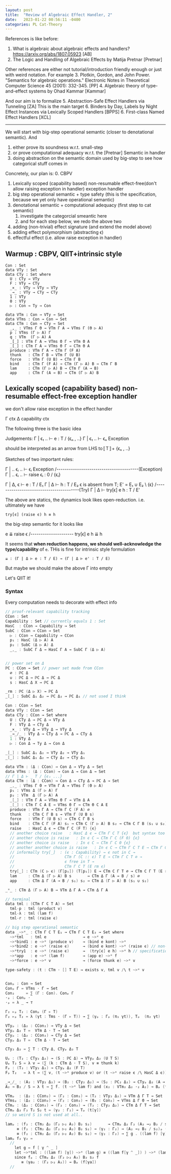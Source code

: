 ```yaml
---
layout: post
title:  "Review of Algebraic Effect Handler, 2"
date:   2023-01-22 00:56:11 -0400
categories: PL Cat-Theory
---
```

References is like before:
1. What is algebraic about algebraic effects and handlers? https://arxiv.org/abs/1807.05923 [AB]
2. The Logic and Handling of Algebraic Effects by Matija Pretnar [Pretnar]

Other references are either not tutorial/introduction friendly enough or just with weird notation. For example
3. Plotkin, Gordon, and John Power. "Semantics for algebraic operations." Electronic Notes in Theoretical Computer Science 45 (2001): 332-345. [PP]
4. Algebraic theory of type-and-effect systems by Ohad Kammar [Kammar]

And our aim is to formalize 
5. Abstraction-Safe Effect Handlers via Tunneling [ZA] This is the main target
6. Binders by Day, Labels by Night Effect Instances via Lexically Scoped Handlers [BPPS]
6. First-class Named Effect Handlers [XCL]
***

We will start with big-step operational semantic (closer to denotational semantic). 
And 
1. either prove its soundness w.r.t. small-step
2. or prove computational adequacy w.r.t. the [Pretnar] Semantic in handler
3. doing abstraction on the semantic domain used by big-step to see how categorical stuff comes in


Concretely, our plan is:
0. CBPV 
1. Lexically scoped (capability based) non-resumable effect-free(don't allow raising exception in handler) exception handler
2. big step operational semantic + type safety (this is the specification, because we yet only have operational semantic)
3. denotational semantic + computational adequacy (first step to cat semantic)
   1. investigate the categorcial smeantic here
   2. and for each step below, we redo the above two
4. adding (non-trivial) effect signature (and extend the model above)
5. adding effect polymorphism (abstracting ϵ)
6. effectful effect (i.e. allow raise exception in handler)

## Warmup : CBPV, QIIT+intrinsic style
```
Con : Set
data VTy : Set
data CTy : Set where
  U : CTy → VTy
  F : VTy → CTy
  _×_ : VTy → VTy → VTy
  _→_ : VTy → CTy → CTy
  1 : VTy
  0 : VTy
  ▷ : Con → Ty → Con

data VTm : Con → VTy → Set 
data VTms : Con → Con → Set
data CTm : Con → CTy → Set
  _,_ : VTms Γ Θ → VTm Γ A → VTms Γ (Θ ▷ A)
  p : VTms (Γ ▷ A) Γ
  q : VTm  (Γ ▷ A) A
  _[_] : VTm Γ A → VTms Θ Γ → VTm Θ A
  _[_] : CTm Γ A → VTms Θ Γ → CTm Θ A
  produce : VTm Γ A → CTm Γ (F A)
  thunk   : CTm Γ B → VTm Γ (U B)
  force   : VTm Γ (U B) → CTm Γ B
  bind    : CTm Γ (F A) → CTm (Γ ▷ A) B → CTm Γ B
  lam     : CTm (Γ ▷ A) B → CTm Γ (A → B)
  app     : CTm Γ (A → B) → CTm (Γ ▷ A) B
```
## Lexically scoped (capability based) non-resumable effect-free exception handler
we don't allow raise exception in the effect handler

Γ ctx
Δ capability ctx

The following three is the basic idea

Judgements:
Γ | ϵ₁ .. ⊢ e : T / {ϵₙ , ..}
Γ | ϵ₁ .. ⊢ ϵₙ Exception


should be interpreted as an arrow from LHS to〚T〛+ {ϵₙ , ..}

Sketches of two important rules:

  Γ | .. ϵᵢ .. ⊢ ϵᵢ Exception
/----------------------------------------(Exception)
  Γ | .. ϵᵢ .. ⊢ raise ϵᵢ : 0 / {ϵᵢ} 

  Γ | Δ, ϵ ⊢ e : T / E₁   Γ | Δ ⊢ h : T / E₂ 
  ϵ is absent from T; E' = E₁ ∪ E₂ \ {ϵ}
/----------------------------------------(Try)
  Γ | Δ ⊢ try[ϵ] e h : T / E'


The above are statics, the dynamics look likes open-reduction. i.e. ultimately we have

`try[ϵ] (raise ϵ) h ≡ h`

the big-step semantic for it looks like 

  e ⇊ raise ϵ
/---------------------
  try[ϵ] e h ⇊ h

It seems that **when reduction happens, we should well-acknowledge the type/capability** of `e`. 
THis is fine for intrinsic style formulation

`⇊ : (Γ | Δ ⊢ e : T / E) → (Γ | Δ ⊢ e' : T / E)`

But maybe we should make the above Γ into empty

Let's QIIT it!

### Syntax

Every computation needs to decorate with effect info
```C
// proof-relevant capability tracking
CCon : Set
Capability : Set // currently equals 1 : Set
HasC  : CCon → Capability → Set
SubC : CCon → CCon → Set
  ▷ : CCon → Capability → CCon
  p₁ : HasC (Δ ▷ A) A
  p₂ : SubC (Δ ▷ A) Δ
  _,_ : SubC Γ Δ → HasC Γ A → SubC Γ (Δ ▷ A)


// power set on Δ
ℙC : CCon → Set // power set made from CCon
  ∅ : ℙC Δ
  ∪ : ℙC Δ → ℙC Δ → ℙC Δ
  s : HasC Δ X → ℙC Δ 

_rm : ℙC (Δ ▷ X) → ℙC Δ
_[_] : SubC Δ₁ Δ₂ → ℙC Δ₂ → ℙC Δ₁ // not used I think 

Con : CCon → Set
data VTy : CCon → Set
data CTy : CCon → Set where
  U : CTy Δ → ℙC Δ → VTy Δ
  F : VTy Δ → CTy Δ
  _×_ : VTy Δ → VTy Δ → VTy Δ
  _→_/_ : VTy Δ → CTy Δ → ℙC Δ → CTy Δ
  1 : VTy Δ
  ▷ : Con Δ → Ty Δ → Con Δ

_[_] : SubC Δ₁ Δ₂ → VTy Δ₂ → VTy Δ₁
_[_] : SubC Δ₁ Δ₂ → CTy Δ₂ → CTy Δ₁

data VTm : (Δ : CCon) → Con Δ → VTy Δ → Set 
data VTms : (Δ : CCon) → Con Δ → Con Δ → Set
// Γ | Δ ⊢ _ T / {ϵ₁ ...}
data CTm : (Δ : CCon) → Con Δ → CTy Δ → ℙC Δ → Set
  _,_ : VTms Γ Θ → VTm Γ A → VTms Γ (Θ ▷ A)
  p₁ : VTms Δ (Γ ▷ A) Γ
  p₂ : VTm  Δ (Γ ▷ A) A
  _[_] : VTm Γ A → VTms Θ Γ → VTm Δ A
  _[_] : CTm Γ C A E → VTms Θ Γ → CTm Θ C A E
  produce : VTm Γ A → CTm Γ C (F A) ∅
  thunk   : CTm C Γ B s → VTm Γ (U B s)
  force   : VTm Γ (U B s) → CTm C Γ B s
  bind    : CTm C Γ (F A) s₁ → CTm C (Γ ▷ A) B s₂ → CTm C Γ B (s₁ ∪ s₂)
  raise   : HasC Δ ϵ → CTm Γ C (F T) {ϵ} 
  // another choice raise   : HasC Δ ϵ → CTm Γ C T {ϵ}  but syntax too ugly
  // another choice is raise   : In ϵ C → CTm Γ C (F 0) {ϵ} 
  // another choice is raise   : In ϵ C → CTm Γ C 0 {ϵ} 
  // another another choice is raise   : In ϵ C → CTm Γ C T E → CTm Γ C T (E ∪ {ϵ})
  // informally try[_]  : (ϵ : Capability) → ϵ not in C →
  //                      CTm Γ (C :: ϵ) T E → CTm Γ C T ∅ →
  //                      ϵ free in T → 
  //                      CTm Γ C T (E rm ϵ)
  try[_] : CTm (C ▷ ϵ) (Γ[p₁]) (T[p₁]) E → CTm C Γ T ∅ → CTm C Γ T (E rm)
  lam     : CTm Δ (Γ ▷ A) B s       → CTm Δ Γ (A → B / s) ∅
  app     : CTm Δ Γ (A → B / s₁) s₂ → CTm Δ (Γ ▷ A) B (s₁ ∪ s₂)

_*_ : CTm Δ (Γ ▷ A) B → VTm Δ Γ A → CTm Δ Γ A 

// terminal
data tml : (CTm Γ C T A) → Set 
  tml-p : tml (product v)
  tml-λ : tml (lam f)
  tml-r : tml (raise ϵ)

// big step operational semantic
data _~>*_ : CTm Γ C T E₁ → CTm Γ C T E₂ → Set where
  ~>*tml   : tml e                → e ~>* e
  ~>*bind1 : e ~>* (produce v)    → (bind e kont) ~>* 
  ~>*bind2 : e ~>* (raise ϵ)      → (bind e kont) ~>* (raise ϵ) // non-resumable exception
  ~>*try1  : e ~>* (raise ϵ)      →  (try[ϵ] e h) ~>* h // specification
  ~>*app   : e ~>* (lam f)        → (app e) ~>* f
  ~>*force : e ~>* v              → (force thunk e) ~>* v

```
```C
type-safety : (t : CTm ⋅ [] T E) → exists v, tml v /\ t ~>* v


Conₚ : Con → Set
Conₚ Γ = VTms ⋅ Γ → Set
Con₂     = ∑ (Γ : Con). Conₚ Γ
⋅ₚ : Conₚ ⋅
⋅ₚ = λ _ → ⊤ 

Γ₂ ▹ₚ T₂ : Conₚ (Γ ▹ T)
Γ₂ ▹ₚ T₂ = λ (γt : Tms ⋅ (Γ ▹ T)) → ∑ (γₚ : Γₚ (π₁ γt)), Tₚ  (π₂ γt)

VTyₚ : (Δ₂ : CCon₂) → VTy Δ → Set
VTyₚ Δ₂ T =  VTm Δ ⋅ T → Set 
CTyₚ : (Δ₂ : CCon₂) → CTy Δ → Set
CTyₚ Δ₂ T =  CTm Δ ⋅ T → Set 

CTy₂ Δ₂ = ∑ T : CTy Δ, CTyₚ Δ₂ T

Uₚ : (T₂ : CTy₂ Δ₂) → (S : ℙC Δ) → VTyₚ Δ₂ (U T S)
Uₚ T₂ S = λ v → (∑ (k : CTm Δ ⋅ T S), v ≡ thunk k)
Fₚ : (T₂ : VTy₂ Δ₂) → CTyₚ Δ₂ (F T) 
Fₚ T₂   = λ t → (∑ v, (t ~>* produce v) or (t ~>* raise ϵ /\ HasC Δ ϵ))

_→_/_ : (A₂ : VTy₂ Δ₂) → (B₂ : CTy₂ Δ₂) → (S₂ : ℙC₂ Δ₂) → CTyₚ Δ₂ (A → B / S)
A₂ → B₂ / S = λ t → ∑ f. (t ~>* lam f) and (x₂ : VTm₂ Δ₂ ⋅₂ A₂) → Bₚ (f * x)

VTmₚ  : (Δ₂ : CCon₂) → (Γ₂ : Con₂) → (T₂ : VTy₂ Δ₂) → VTm Δ Γ T → Set 
VTmsₚ : (Δ₂ : CCon₂) → (Γ₂ : Con₂) → (Θ₂ : Con₂) → VTms Δ Γ Θ → Set 
CTmₚ : (Δ₂ : CCon₂) → (Γ₂ : Con₂) → (T₂ : CTy₂ Δ₂) → CTm Δ Γ T → Set
CTmₚ Δ₂ Γ₂ T₂ S₂ t = (γ₂ : Γ₂) → Tₚ (t[γ]) 
// so weird S is not used at all..

lamₚ : (f₂ : CTm₂ Δ₂ (Γ₂ ▷₂ A₂) B₂ s₂)       → CTmₚ Δ₂ Γ₂ (A₂ →₂ B₂ / s₂) ∅₂ (lam f)
     ≡ (f₂ : CTm₂ Δ₂ (Γ₂ ▷₂ A₂) B₂ s₂) → (γ₂ : Γ₂) → (A₂ →₂ B₂ / s₂)ₚ ((lam f) [γ])
     ≡ (f₂ : CTm₂ Δ₂ (Γ₂ ▷₂ A₂) B₂ s₂) → (γ₂ : Γ₂) → ∑ g . ((lam f) [γ]) ~>* (lam g) and (x₂ : VTm₂ Δ₂ ⋅₂ A₂) → Bₚ (g * x)
lamₚ f₂ γ₂ = 
  //
    let g = f [ γ ^ _ ]
    let ~>*tml : ((lam f) [γ]) ~>* (lam g) ≡ ((lam f[γ ^ _]) ) ~>* (lam g)
    since fₚ : CTmₚ Δ₂ (Γ₂ ▷₂ A₂) B₂ s₂ f 
       ≡ (γa₂ : (Γ₂ ▷₂ A₂)) → Bₚ (f[γa])
  //
```